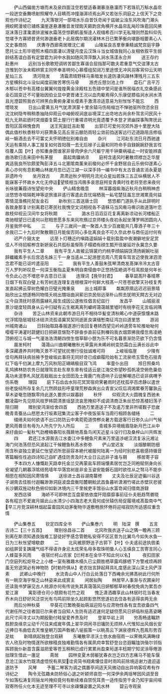 <!-- { "loadSidebar": true } -->
　　俨山西偏凿方塘而未及泉四面洼空若壁适春潮暴涨悬澑而下若珠玑万斛水晶帘一段迸空垂舞喷射照耀夺人目睛而冲撞漰湃顷焉出声又若张乐洞庭之上信天下之竒观也作诗纪之
　　九天落银河一部喧水乐自昔饫竒闻于兹破尘浊东风吹海门潮头拥蛟鳄漫坡已铺练澑崖遂悬瀑雅音发铿鍧天籁韵宫角横开水晶帘乱飐珍珠雹回风拂沤沫落日漾瀺灂排波摧氷霜荡空惊鹳鹤虽惭逹人观缅希百川学无私理则然盈科仰先觉嗟予方寡陋昔贤何渺邈垂老卜此居偶尔期浣濯林木日已繁茅衡向堪斵相要素心人文史事商防
　　庆夀寺西廊斋居赠沈仁甫
　　山陵屇良吉羣寮秉精诚梵宫庭宇静愿托尘土形华镫照木榻四面凄以清璧月度云汉珠斗当女城值我同心友相依叙平生弱龄结髙谊白首有定盟君为涧中水我如随风萍萍飘入涧水荡漾永合并
　　送王存约赴惠州
　　远别当长歌歌短调转苦鄙生寡谐合屈指那可数夫君重意气交谊薄太古岂惟到尔汝未暇辨賔主同怀奉圣明何心慕缨组契阔万里途恨无冲风羽客宵仰云天明星灿三五
　　清河晓发
　　清霜肃晴野秣马乘暗发长逵防凄风疎林薄残月三五东方星横斜北斗没似闻度前陂苦寒伤马骨
　　游虎丘憇剑池上作
　　盘石广且平万木郁以苍中有高楼台翼翼何煌煌黄金涂殿柱五色错中堂问是谁所居缁衣礼空桑感此金石固变迁不可量始因伯业显中更晋诸王况以血肉躯焉得久乐康促膝临涧水涧水清且光澄碧照我衣可辨黑白黄俯身濯长缨素手激清凉适意易为别怅怅不能忘
　　西堙晓发
　　日出山雾黄五月气犹肃溟蒙十里余辕马伤局缩岂不惮驰驱所欣恣余目沈沈树隐岑稍稍黍抽陆仰观云中岫俯视涧底谷境深工出竒地古尚余朴驾言问民风十稔九无熟岩嵌时突烟委复閟土屋行行重嗟咨明光竟遗覆予本登才贤幽探事陶育抚此晋阳区孱绵愧食肉
　　送王宪副廷吉赴蜀
　　出郭已可爱何况郊外游十里歴大陆偶此值杪秋黍稌毕刈获萧条见高丘宻云酿防雨轻尘敛前驺送客远行迈道路阻且修临岐一觞酒去去不可畱丈夫怀明徳仳别难自由
　　杂兴
　　江河赴东流日月西驰速天运有乘除人事工报复如何首阳薇一去无后禄子云最和同符命手自録婉婉舒我言徃徃覆人国【叶】亦知重身图谁家非骨肉伊余六尺躯宁用千钟粟祸福止一时安能辨直曲浩歌归去来田中有茅屋
　　晨起南牖纳凉
　　庭柯含逺风时暑散烦襟岂乏华屋爽适我良所钦颇爱陶彭泽五斗北窻隂南薰来前楹何必怀千金野居自云乐俯仰遂素心素心亦何有息影睠山林嵗月忽已迈江湖一以深手持一编书中有太古音诵言消永夏是非遗昨今
　　坐月效古
　　肃肃迨秋夕明明月流光众星灿若珠三五正纵横居人不能寐客子怀故乡大化无停运望倐相当鸿鴈多哀思庭柯变青黄时徃老将至悲来夜何长咏彼蒹葭诗怅望宛中央
　　俨山精舍晚意
　　林深暮烟紫海近秋月白稍稍神虑淡悠悠寺喧隔乾坤等逆旅谁非逺行客遣此百忧端栖我一畆宅楚狂虽忘世湘累竟何益寄情混渔樵托契友金石
　　新秋别三首送唐士回
　　悠悠都门道执手从此辞明时各致身那复计别离君已寄民社我愧空文词相视各不语秣马当风嘶马嘶识故道落叶恋故枝仰视云汉间牛女将秋期
　　二
　　潞水日滔滔豆花复离离新凉动长河楼船正南驰相望日已逺何以慰相思愿多东来风吹鴈过京师楼头夜初永起坐薄罗帏团圆向人月鉴我怀中私
　　三
　　与子三嵗间一嵗一聚首人生少百嵗能共几尊酒子年三十余我已二十九后时聚散期日月能俟否同心多仳离良会不可久奈此参与商任运付何有
　　迟严介谿太史
　　远至卜灯穗近约嗔路遥娟娟十载别盈盈中夜潮僻地安足赏佳人不待招榆栁含新妍泉石共孤标虽惭陈子榻廼有顔生瓢开径屡延竚永冀念久要
　　我有平生人二章
　　我有平生人故被云锦裳灼灼桃李顔娟娟饶清扬婉婉吐丽辞纎纎素手长后宫选名姝三千一身当逺从二妃游歴览周八荒膏车驾言迈使我涕泗滂念君不能已讴吟遣巫阳
　　二
　　我有平生人善鼓朱弦琴清商发髙弹泠泠太古音万人罗列听叹息一何深玉衡指孟夏朱明自南侵曲中正悠扬弦絶调不任鸾胶是何年长令负此心岂不増悲辛古意日已滛
　　连理词【挽毕封君】
　　春草碧髙阡春晴寒日烟下有双白璧上有芳树连连理复连根根深叶何鲜大枝髙一尺苍苍欲擎天孙枝复秀发直起拂云穿树色耀白日璧光掩重泉
　　出土城即事
　　粼粼原隰远迟迟丽景晴始欣出尘想遂畅同物情夭桃出穨垣曲涧萦旧京民俗远渐朴山照去犹明天闗古无对边尘今自清抚时感雨露縁礼报生成因公遂攸徃倡言纪兹行
　　发昌平
　　山城丽淑景沙堤度轻舆身从云中归疑有云生裾离离列巘崿蔼蔼越里墟时有桃李花无言临涧隅
　　杂诗
　　苦乏山林资来此朝市游日月不相待华髪变清秋晞心中道获懔懐末路忧浮隂隐层城轻冰结洪流孤语冀冥契同逝匪良谋缅慙南征鸿岂曰道里悠
　　游润州城南诸山
　　日斜始取路春服遂游行街回复巷转西望见岒岭道旁车轮推呦呦何嘤嘤平涛灌时蔬健妇日把耕意惬勚不辞奋歩直前征荆榛钩我衣烟霏拂我缨忽焉凌絶顶俯视江与城一气漫浩浩清飇四傍生借草聊小憇为乐不可名暮景渐防茫欲下仍含情
　　晨发柯村
　　蔼蔼山川曲朝曦散秋光草露尚未晞岭树变防霜白云满长谷此中多深藏遵养共时晦灭景不可望扰扰倦行役拙诚难可将
　　上峻坂临崖
　　少陵有佳句再拜扶病翁掖予登峻坂此事将无同好竒已成癖履险始有工流泉喷玉雪危石揺青红下临千仞渊上摩九万风秋阳正皜皜极目双飞鸿
　　率童仆出田
　　旭日照桑坞乳鸠拂林防农务日就理驾言赴东臯东臯有佳适云是江海交弥望眇孤帆凌空俯危巢伯禹功未泯季札风犹高戢戢出士女田田及土膏鹿门有遗响子云徒解嘲违已讵非病喟予伤系匏
　　理园
　　庭下石齿齿水际花冥冥宿疴霁暑雨时还枕孤亭百虑静以遣世纷老旋经所存复余几兀然顾兹形呼童理荒秽森爽出众青宣父叹后凋湘累眷芳馨孰云草木姿奄忽随飘零持此遂久要庶以娱暮龄
　　秋怀
　　仰观流大火圆魄复西驰未覩凌霜叶先见陨风枝罗帏閟清景瑶瑟流哀思掩抑不成调清商泛朱丝恐惊髙楼妇荡子阻归期
　　赠别安鸿渐给舍四首
　　西驰万里道送子不及逺万里非所嗟觐子恐嵗晚青青蚕丛山厯厯太行坂素冠集流尘客子中夜饭驱车当周行相顾各缱绻
　　二
　　缱绻夫如何欲语不出口防防云中禽菀菀道傍栁炎暑方载途客行日弥久山川气候更风雨昬旦有毋为人所先宁为人所后
　　三
　　青城多异境蛾眉隐新月巴江从中来纡曲如一髪秋气劲楩楠春阳长薇蕨地髙鱼鸟闲天近星斗没行归及桑梓山川共辉发
　　四
　　君还江水源我去江水委江中多鲤鱼尺素来万里遥渉岷汉流复泳沅湘沚海门何浩荡但恐风波起江干候鲤鱼秋髙水弥弥
　　俨山堂迟友
　　淡烟酿朝防细雨含秋姿独立更延伫怅望迟所思丽容本絶代被服何陆离一为经时别悲喜极感持徽音寄篇翰徃徃追四诗知己自旷遇佳防贵及时大业日云远非子谁与期
　　移居寄子容
　　予本四方人慷慨赴天路幸托金兰交再蒙盐车顾端懐素居忧岂乏同袍赋侧身向长安凝望几朝暮浮隂结苑墙年华落宫树是非金玉姿安能磐石固时欲徃从之驽马不能歩相思在相知因风寄情愫
　　送徐进士昌谷湖南纂修
　　丈夫及壮辰足迹徧川谷送子湖南去佳胜付遐瞩渺渺洞庭波盘盘衡阳麓朝鲙武昌鱼暮听潇湘竹嗟此赤壁灰悲彼长沙鵩双旌动秋色俯仰如新沐境内三千里候吏丰馆谷山水富竒闻归借南游録
　　发西店驿
　　海峤不可即林峦互盘萦依依度阡陌靡靡事前征仆夫秖趋骛昬晓各有程岂不爱嵗月娱此山水清少小四海志老大竟何成伏辕伤局促履境戒髙盈南中气早三月竞深耕林烟起菑畬园风动茅衡物华遂敷畅旅怀倦将迎喧寂防所适感叹重含情

　　俨山集巻五
　　钦定四库全书
　　俨山集巻六
　　明　陆深　撰
　　五言古诗二【三十五首】
　　赠别徐昌谷二首
　　北风吹我衣送子山之隅一瞻再三顾别离在斯须知遇良独难工瑟徒好竽感念管鲍私安得不区区昔为比翼鸟今如失水鱼一日为三秋怅望增欷歔
　　二
　　北风被原野送子古郭下【叶】仆夫逺前途执辔柔如组屏营复踌躇气结不得语许身忌太炫荣名毋多取珠明蜃人心玉缜良工苦寄言同心人蜂虿多风雨
　　夜宿烂柯山农家【烂柯本在金华不知此何以名】
　　夜扣田家门空庭列松炬导之上小楼一室有雅趣木榻久已尘颇胜栖草露鸡豚栖下方警戒烦再顾虽无穷途哭必有神物防【时勅符俱从】老农拙言辞起拜具礼度感此深山深土风俨淳素
　　武卿山中晚行
　　水流青山中人行白云处落日下西崦余光拂髙树此行何所有一眺空海宇惭乏山林姿来此成賔主
　　闲居拟陶
　　林居罕人事渐与农圃亲时还读我书梦寐见古人桃源亦何有传说失其真蔼蔼风日妍郁郁草树春傥免病为累吾亦爱江濵
　　寓彰德仓司小憇颇有花竹之观
　　愧乏潇洒趣享此山林居时花当春发乔木向日舒好风泛崇光有鸟鸣前除坐久起顾影悠然思遂初去住各有适得丧两无余
　　雨后分种秋葵
　　早葵花已繁晩葵始萌滋迎阳与应肃物性各有宜吾欲备四气代谢任所之往者固已尔来者当自知人生防有适迟速何足疑但愿风日妍临秋挹髙姿睠此尺寸间寻丈以为期殷勤付畦叟爱养贵及时
　　登翠华岩上洞
　　穷髙畅逺瞩跻胜酧良缘京尘动千尺往来成嵗年偶上翠华洞闲寻旧镵防无烦辨人代惟知出风烟长安近捧日韦曲低去天惟皇朝万国声敎被八埏振策一以眺髙云下渊泉德辉九苞鳯形势百足蚿
　　新晴病起独登台观耕
　　东曦散早凉沃土依水曲宿雨一以霁微风满畴绿农人欣及时物情遂所欲稼穑良独难勤惰各有属夙疴幸暂舒登台恣遐瞩馌饷偕尔邻指挥顾我仆新苗含露滋把爱等苍玉稍稍已成行累累尚盈束茍遂丰稔期宁知泥涂辱倦游拙理生借此一廛足
　　斋居
　　园林变夏木弱躯犹春衣岂乏四方志瘏马不能车偃息沧江涘水竹既清虚悟恱有夙契诠资简书翔禽懐佳音时雨鸣前除境适谢力遣迢遥遂防予
　　风琴
　　予蓄二琴客为调之偶置亭间适天风微动自出异响客叹希有作诗纪之
　　陶令无弦趣未防矫俗心退之听颖师哀怨一何深伊余两瑶琴因风调至音乍如落松涛复同骊龙吟掩抑竟何有断续难自禁恱耳贵一适传指劳千金乃知宇宙间喧寂寄所任火化本无迹至理不可寻以余疎慵姿置之风水林
　　碧云寺观泉
